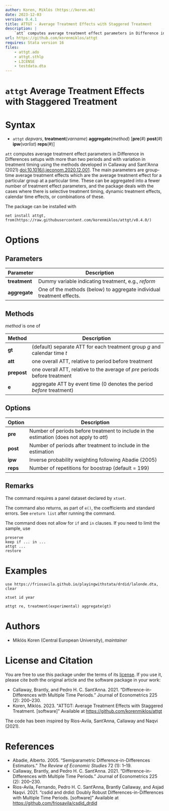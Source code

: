 ```yaml
---
author: Koren, Miklós (https://koren.mk)
date: 2023-12-03
version: 0.4.1
title: ATTGT - Average Treatment Effects with Staggered Treatment
description: |
    `att` computes average treatment effect parameters in Difference in Differences setups with more than two periods and with variation in treatment timing using the methods developed in Callaway and Sant'Anna (2021) <doi:10.1016/j.jeconom.2020.12.001>. The main parameters are group-time average treatment effects which are the average treatment effect for a particular group at a particular time. These can be aggregated into a fewer number of treatment effect parameters, and the package deals with the cases where there is selective treatment timing, dynamic treatment effects, calendar time effects, or combinations of these.
url: https://github.com/korenmiklos/attgt
requires: Stata version 16
files: 
    - attgt.ado
    - attgt.sthlp
    - LICENSE
    - testdata.dta 
---
```

# `attgt` Average Treatment Effects with Staggered Treatment

# Syntax

- `attgt` *depvars*, **treatment**(*varname*) **aggregate**(*method*) [**pre**(#) **post**(#) **ipw**(*varlist*) **reps**(#)]

`att` computes average treatment effect parameters in Difference in Differences setups with more than two periods and with variation in treatment timing using the methods developed in Callaway and Sant'Anna (2021) <doi:10.1016/j.jeconom.2020.12.001>. The main parameters are group-time average treatment effects which are the average treatment effect for a particular group at a particular time. These can be aggregated into a fewer number of treatment effect parameters, and the package deals with the cases where there is selective treatment timing, dynamic treatment effects, calendar time effects, or combinations of these.

The package can be installed with
```
net install attgt, from(https://raw.githubusercontent.com/korenmiklos/attgt/v0.4.0/)
```

# Options
## Parameters
Parameter | Description
-------|------------
**treatment** | Dummy variable indicating treatment, e.g., *reform*
**aggregate** | One of the methods (below) to aggregate individual treatment effects.

## Methods
*method* is one of

Method | Description
------|------------
**gt** | (default) separate ATT for each treatment group *g* and calendar time *t*
**att** | one overall ATT, relative to period before treatment
**prepost** | one overall ATT, relative to the average of *pre* periods before treatment
**e** | aggregate ATT by event time (0 denotes the period *before* treatment)

## Options
Option | Description
-------|------------
**pre** | Number of periods before treatment to include in the estimation (does not apply to *att*)
**post** | Number of periods after treatment to include in the estimation
**ipw** | Inverse probability weighting following Abadie (2005)
**reps** | Number of repetitions for boostrap (default = 199)

## Remarks

The command requires a panel dataset declared by `xtset`. 

The command also returns, as part of `e()`, the coefficients and standard errors. See `ereturn list` after running the command.

The command does not allow for `if` and `in` clauses. If you need to limit the sample, use
```
preserve
keep if ... in ...
attgt ...
restore
``` 

# Examples
```
use https://friosavila.github.io/playingwithstata/drdid/lalonde.dta, clear
```
```
xtset id year
```
```
attgt re, treatment(experimental) aggregate(gt)
```

# Authors
- Miklós Koren (Central European University), *maintainer*

# License and Citation
You are free to use this package under the terms of its [license](LICENSE). If you use it, please cite *both* the original article and the software package in your work:

- Callaway, Brantly, and Pedro H. C. Sant’Anna. 2021. “Difference-in-Differences with Multiple Time Periods.” Journal of Econometrics 225 (2): 200–230.
- Koren, Miklós. 2023. "ATTGT: Average Treatment Effects with Staggered Treatment. [software]" Available at https://github.com/korenmiklos/attgt

The code has been inspired by Rios-Avila, Sant’Anna, Callaway and Naqvi (2021).

# References
- Abadie, Alberto. 2005. “Semiparametric Difference-in-Differences Estimators.” *The Review of Economic Studies* 72 (1): 1–19.
- Callaway, Brantly, and Pedro H. C. Sant’Anna. 2021. “Difference-in-Differences with Multiple Time Periods.” Journal of Econometrics 225 (2): 200–230.
- Rios-Avila, Fernando, Pedro H. C. Sant’Anna, Brantly Callaway, and Asjad Naqvi. 2021. “csdid and drdid: Doubly Robust Differences-in-Differences with Multiple Time Periods. [software]” Available at https://github.com/friosavila/csdid_drdid
